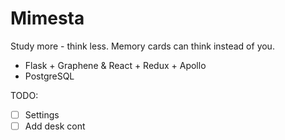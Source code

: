 # Mimesta
Study more - think less. Memory cards can think instead of you.

- Flask + Graphene & React + Redux + Apollo
- PostgreSQL


TODO:
- [ ] Settings
- [ ] Add desk cont
